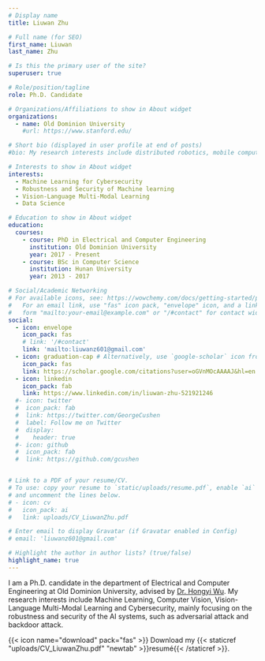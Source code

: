 ```yaml
---
# Display name
title: Liuwan Zhu

# Full name (for SEO)
first_name: Liuwan
last_name: Zhu

# Is this the primary user of the site?
superuser: true

# Role/position/tagline
role: Ph.D. Candidate

# Organizations/Affiliations to show in About widget
organizations:
  - name: Old Dominion University
    #url: https://www.stanford.edu/

# Short bio (displayed in user profile at end of posts)
#bio: My research interests include distributed robotics, mobile computing and programmable matter.

# Interests to show in About widget
interests:
  - Machine Learning for Cybersecurity
  - Robustness and Security of Machine learning
  - Vision-Language Multi-Modal Learning
  - Data Science

# Education to show in About widget
education:
  courses:
    - course: PhD in Electrical and Computer Engineering
      institution: Old Dominion University
      year: 2017 - Present
    - course: BSc in Computer Science
      institution: Hunan University
      year: 2013 - 2017

# Social/Academic Networking
# For available icons, see: https://wowchemy.com/docs/getting-started/page-builder/#icons
#   For an email link, use "fas" icon pack, "envelope" icon, and a link in the
#   form "mailto:your-email@example.com" or "/#contact" for contact widget.
social:
  - icon: envelope
    icon_pack: fas
    # link: '/#contact'
    link: 'mailto:liuwanz601@gmail.com'
  - icon: graduation-cap # Alternatively, use `google-scholar` icon from `ai` icon pack
    icon_pack: fas
    link: https://scholar.google.com/citations?user=oGVnMOcAAAAJ&hl=en
  - icon: linkedin
    icon_pack: fab
    link: https://www.linkedin.com/in/liuwan-zhu-521921246
  #- icon: twitter
  #  icon_pack: fab
  #  link: https://twitter.com/GeorgeCushen
  #  label: Follow me on Twitter
  #  display:
  #    header: true
  #- icon: github
  #  icon_pack: fab
  #  link: https://github.com/gcushen


# Link to a PDF of your resume/CV.
# To use: copy your resume to `static/uploads/resume.pdf`, enable `ai` icons in `params.yaml`,
# and uncomment the lines below.
# - icon: cv
#   icon_pack: ai
#   link: uploads/CV_LiuwanZhu.pdf

# Enter email to display Gravatar (if Gravatar enabled in Config)
# email: 'liuwanz601@gmail.com'

# Highlight the author in author lists? (true/false)
highlight_name: true
---
```


I am a Ph.D. candidate in the department of Electrical and Computer Engineering at Old Dominion University, advised by [Dr. Hongyi Wu](http://www.u.arizona.edu/~mhwu/). My research interests include Machine Learning, Computer Vision, Vision-Language Multi-Modal Learning and Cybersecurity, mainly focusing on the robustness and security of the AI systems, such as adversarial attack and backdoor attack.


{{< icon name="download" pack="fas" >}} Download my {{< staticref "uploads/CV_LiuwanZhu.pdf" "newtab" >}}resumé{{< /staticref >}}.

